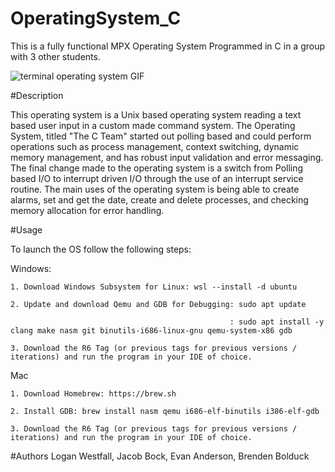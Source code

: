 # OperatingSystem_C

This is a fully functional MPX Operating System Programmed in C in a group with 3 other students.

![terminal operating system GIF](https://github.com/user-attachments/assets/902cb561-d66b-4682-9847-40d03ef84fcf)


#Description

This operating system is a Unix based operating system reading a text based user input in a custom made command system. The Operating System, titled "The C Team" started out polling based and could perform operations such as process management, context switching, dynamic memory management, and has robust input validation and error messaging. The final change made to the operating system is a switch from Polling based I/O to interrupt driven I/O through the use of an interrupt service routine. The main uses of the operating system is being able to create alarms, set and get the date, create and delete processes, and checking memory allocation for error handling.

#Usage

To launch the OS follow the following steps:

  Windows:
  
    1. Download Windows Subsystem for Linux: wsl --install -d ubuntu
    
    2. Update and download Qemu and GDB for Debugging: sudo apt update
    
                                                     : sudo apt install -y clang make nasm git binutils-i686-linux-gnu qemu-system-x86 gdb
                                                     
    3. Download the R6 Tag (or previous tags for previous versions / iterations) and run the program in your IDE of choice.

  Mac
  
    1. Download Homebrew: https://brew.sh
    
    2. Install GDB: brew install nasm qemu i686-elf-binutils i386-elf-gdb
    
    3. Download the R6 Tag (or previous tags for previous versions / iterations) and run the program in your IDE of choice.

#Authors
  Logan Westfall, Jacob Bock, Evan Anderson, Brenden Bolduck

